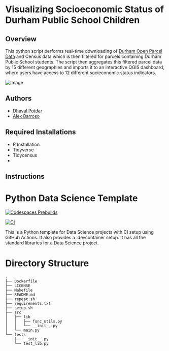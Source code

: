 # Visualizing Socioeconomic Status of Durham Public School Children

## Overview

This python script performs real-time downloading of [Durham Open Parcel Data](https://live-durhamnc.opendata.arcgis.com/) and Census data which is then filtered for parcels containing Durham Public School students. The script then aggregates this filtered parcel data by 15 different geographies and imports it to an interactive QGIS dashboard, where users have access to 12 different socieconomic status indicators.

![image](https://github.com/user-attachments/assets/deb901f5-4349-4550-a5e0-18e0572d3e4f)

## Authors

- [Dhaval Potdar](https://github.com/dhavalpotdar)
- [Alex Barroso](https://github.com/alexbarr1303)

## Required Installations

- R Installation
- Tidyverse
- Tidycensus
- 

## Instructions





# Python Data Science Template

[![Codespaces Prebuilds](https://github.com/nogibjj/python-data-science-template-v2/actions/workflows/codespaces/create_codespaces_prebuilds/badge.svg)](https://github.com/nogibjj/python-data-science-template-v2/actions/workflows/codespaces/create_codespaces_prebuilds) 

[![CI](https://github.com/nogibjj/python-data-science-template-v2/actions/workflows/main.yml/badge.svg)](https://github.com/nogibjj/python-data-science-template-v2/actions/workflows/main.yml)

This is a Python template for Data Science projects with CI setup using GitHub Actions. It also provides a .devcontainer setup. It has all the standard libraries for a Data Science project.

# Directory Structure
```
.
├── Dockerfile
├── LICENSE
├── Makefile
├── README.md
├── repeat.sh
├── requirements.txt
├── setup.sh
├── src
│   ├── lib
│   │   ├── func_utils.py
│   │   └── __init__.py
│   └── main.py
└── tests
    ├── __init__.py
    └── test_lib.py
```
